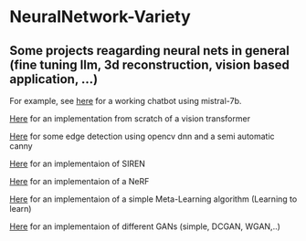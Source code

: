 

# NeuralNetwork-Variety

## Some projects reagarding neural nets in general (fine tuning llm, 3d reconstruction, vision based application, ...)

For example, see [here](https://github.com/toto-a/NeuralNet-Variety/tree/main/Mistral_streamlit) for a working chatbot using mistral-7b.

[Here](https://github.com/toto-a/NeuralNet-Variety/tree/main/ViT_scratch) for an implementation from scratch of a vision transformer

[Here](https://github.com/toto-a/NeuralNet-Variety/tree/main/Edge_detection) for some edge detection using opencv dnn and a semi automatic canny

[Here](https://github.com/toto-a/NeuralNet-Variety/tree/main/SIREN) for an implementaion of SIREN

[Here](https://github.com/toto-a/NeuralNet-Variety/tree/main/NeRF) for an implementaion of a NeRF

[Here](https://github.com/toto-a/NeuralNet-Variety/tree/main/Meta-Learning) for an implementaion of a simple Meta-Learning algorithm (Learning to learn)

[Here](https://github.com/toto-a/NeuralNet-Variety/tree/main/GANs) for an implementaion of different GANs (simple, DCGAN, WGAN,..)
